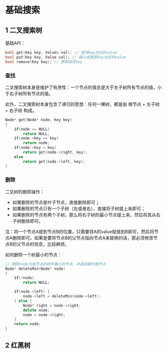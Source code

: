 # 基础搜索

## 1 二叉搜索树

基础API：

```cpp
bool get(Key key, Value& val); // 查找key对应的value
bool put(Key key, Value val); // 插入或更新key对应的value
bool remove(Key key); // 删除指定key
```

### 查找

二叉搜索树本身是维护了有序性：一个节点的值总是大于左子树所有节点的值，小于右子树所有节点的值。

此外，二叉搜索树本身包含了递归的思想：任何一棵树，都是由 根节点 + 左子树 + 右子树 构成。

```cpp
Node* get(Node* node, Key key)
{
    if(node == NULL)
        return NULL;
    if(node->key == key)
        return node;
    if(node->key < key)
        return get(node->right, key);
    else
        return get(node->left, key);
}
```

### 删除

二叉树的删除操作：

- 如果删除的节点是叶子节点，直接删除即可；
- 如果删除的节点只有一个子树（左或者右），直接将子树提上来即可；
- 如果删除的节点有两个子树，那么将右子树的最小节点提上来，然后将其从右子树删除即可。

注：将一个节点A提到节点B的位置，只需要将A的value赋值到B即可，然后将节点A删除即可。如果是要将节点B的父节点指向节点A来替换的话，那必须修改节点B的父节点的信息，比较麻烦。

如何删除一个树最小的节点：

```cpp
// 删除node为根节点的树中最小的节点，并返回新的根节点
Node* deleteMin(Node* node)
{
    if(!node)
        return NULL;

    if(node->left) {
        node->left = deleteMin(node->left);
    } else {
        Node* right = node->right;
        delete node;
        node = node->right;
    }
    return node;
}
```

## 2 红黑树
